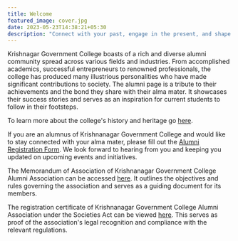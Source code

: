 ```yaml
---
title: Welcome
featured_image: cover.jpg
date: 2023-05-23T14:38:21+05:30
description: "Connect with your past, engage in the present, and shape the future"
---
```


Krishnagar Government College boasts of a rich and diverse alumni community spread across various fields and industries. From accomplished academics, successful entrepreneurs to renowned professionals, the college has produced many illustrious personalities who have made significant contributions to society. The alumni page is a tribute to their achievements and the bond they share with their alma mater. It showcases their success stories and serves as an inspiration for current students to follow in their footsteps.

To learn more about the college's history and heritage go [here](/history).

If you are an alumnus of Krishnanagar Government College and would like to stay connected with your alma mater, please fill out the [Alumni Registration Form](/kgcaa_admission_form.pdf). We look forward to hearing from you and keeping you updated on upcoming events and initiatives.

The Memorandum of Association of Krishnanagar Government College Alumni Association can be accessed [here](/memorandum_of_association.pdf). It outlines the objectives and rules governing the association and serves as a guiding document for its members.

The registration certificate of Krishnanagar Government College Alumni Association under the Societies Act can be viewed [here](/registration_under_societies_act.pdf). This serves as proof of the association's legal recognition and compliance with the relevant regulations.
